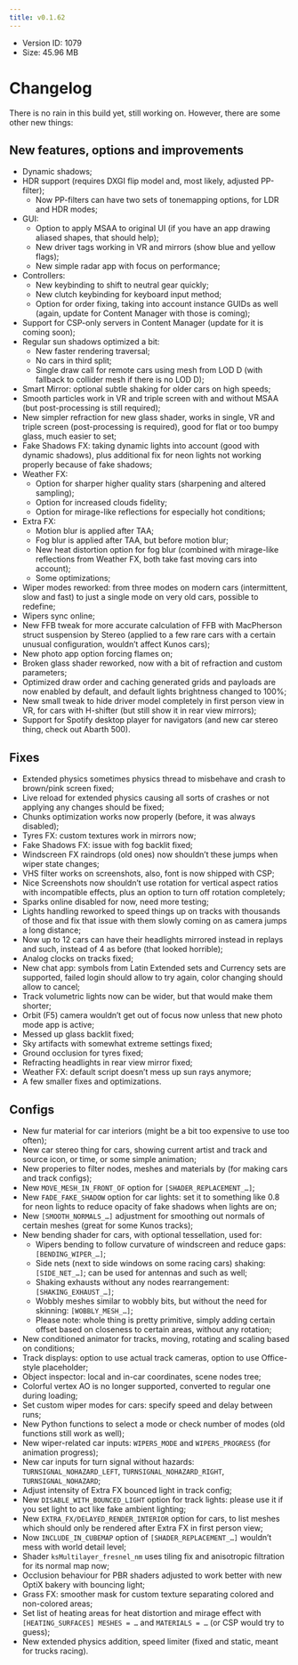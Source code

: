 ```yaml
---
title: v0.1.62
---
```


*   Version ID: 1079
*   Size: 45.96 MB

# Changelog

There is no rain in this build yet, still working on. However, there are some other new things:

## New features, options and improvements

*   Dynamic shadows;
*   HDR support (requires DXGI flip model and, most likely, adjusted PP-filter);
    *   Now PP-filters can have two sets of tonemapping options, for LDR and HDR modes;
*   GUI:
    *   Option to apply MSAA to original UI (if you have an app drawing aliased shapes, that should help);
    *   New driver tags working in VR and mirrors (show blue and yellow flags);
    *   New simple radar app with focus on performance;
*   Controllers:
    *   New keybinding to shift to neutral gear quickly;
    *   New clutch keybinding for keyboard input method;
    *   Option for order fixing, taking into account instance GUIDs as well (again, update for Content Manager with those is coming);
*   Support for CSP-only servers in Content Manager (update for it is coming soon);
*   Regular sun shadows optimized a bit:
    *   New faster rendering traversal;
    *   No cars in third split;
    *   Single draw call for remote cars using mesh from LOD D (with fallback to collider mesh if there is no LOD D);
*   Smart Mirror: optional subtle shaking for older cars on high speeds;
*   Smooth particles work in VR and triple screen with and without MSAA (but post-processing is still required);
*   New simpler refraction for new glass shader, works in single, VR and triple screen (post-processing is required), good for flat or too bumpy glass, much easier to set;
*   Fake Shadows FX: taking dynamic lights into account (good with dynamic shadows), plus additional fix for neon lights not working properly because of fake shadows;
*   Weather FX:
    *   Option for sharper higher quality stars (sharpening and altered sampling);
    *   Option for increased clouds fidelity;
    *   Option for mirage-like reflections for especially hot conditions;
*   Extra FX:
    *   Motion blur is applied after TAA;
    *   Fog blur is applied after TAA, but before motion blur;
    *   New heat distortion option for fog blur (combined with mirage-like reflections from Weather FX, both take fast moving cars into account);
    *   Some optimizations;
*   Wiper modes reworked: from three modes on modern cars (intermittent, slow and fast) to just a single mode on very old cars, possible to redefine;
*   Wipers sync online;
*   New FFB tweak for more accurate calculation of FFB with MacPherson struct suspension by Stereo (applied to a few rare cars with a certain unusual configuration, wouldn’t affect Kunos cars);
*   New photo app option forcing flames on;
*   Broken glass shader reworked, now with a bit of refraction and custom parameters;
*   Optimized draw order and caching generated grids and payloads are now enabled by default, and default lights brightness changed to 100%;
*   New small tweak to hide driver model completely in first person view in VR, for cars with H-shifter (but still show it in rear view mirrors);
*   Support for Spotify desktop player for navigators (and new car stereo thing, check out Abarth 500).

## Fixes

*   Extended physics sometimes physics thread to misbehave and crash to brown/pink screen fixed;
*   Live reload for extended physics causing all sorts of crashes or not applying any changes should be fixed;
*   Chunks optimization works now properly (before, it was always disabled);
*   Tyres FX: custom textures work in mirrors now;
*   Fake Shadows FX: issue with fog backlit fixed;
*   Windscreen FX raindrops (old ones) now shouldn’t these jumps when wiper state changes;
*   VHS filter works on screenshots, also, font is now shipped with CSP;
*   Nice Screenshots now shouldn’t use rotation for vertical aspect ratios with incompatible effects, plus an option to turn off rotation completely;
*   Sparks online disabled for now, need more testing;
*   Lights handling reworked to speed things up on tracks with thousands of those and fix that issue with them slowly coming on as camera jumps a long distance;
*   Now up to 12 cars can have their headlights mirrored instead in replays and such, instead of 4 as before (that looked horrible);
*   Analog clocks on tracks fixed;
*   New chat app: symbols from Latin Extended sets and Currency sets are supported, failed login should allow to try again, color changing should allow to cancel;
*   Track volumetric lights now can be wider, but that would make them shorter;
*   Orbit (F5) camera wouldn’t get out of focus now unless that new photo mode app is active;
*   Messed up glass backlit fixed;
*   Sky artifacts with somewhat extreme settings fixed;
*   Ground occlusion for tyres fixed;
*   Refracting headlights in rear view mirror fixed;
*   Weather FX: default script doesn’t mess up sun rays anymore;
*   A few smaller fixes and optimizations.

## Configs

*   New fur material for car interiors (might be a bit too expensive to use too often);
*   New car stereo thing for cars, showing current artist and track and source icon, or time, or some simple animation;
*   New properies to filter nodes, meshes and materials by (for making cars and track configs);
*   New `MOVE_MESH_IN_FRONT_OF` option for `[SHADER_REPLACEMENT_…]`;
*   New `FADE_FAKE_SHADOW` option for car lights: set it to something like 0.8 for neon lights to reduce opacity of fake shadows when lights are on;
*   New `[SMOOTH_NORMALS_…]` adjustment for smoothing out normals of certain meshes (great for some Kunos tracks);
*   New bending shader for cars, with optional tessellation, used for:
    *   Wipers bending to follow curvature of windscreen and reduce gaps: `[BENDING_WIPER_…]`;
    *   Side nets (next to side windows on some racing cars) shaking: `[SIDE_NET_…]`; can be used for antennas and such as well;
    *   Shaking exhausts without any nodes rearrangement: `[SHAKING_EXHAUST_…]`;
    *   Wobbly meshes similar to wobbly bits, but without the need for skinning: `[WOBBLY_MESH_…]`;
    *   Please note: whole thing is pretty primitive, simply adding certain offset based on closeness to certain areas, without any rotation;
*   New conditioned animator for tracks, moving, rotating and scaling based on conditions;
*   Track displays: option to use actual track cameras, option to use Office-style placeholder;
*   Object inspector: local and in-car coordinates, scene nodes tree;
*   Colorful vertex AO is no longer supported, converted to regular one during loading;
*   Set custom wiper modes for cars: specify speed and delay between runs;
*   New Python functions to select a mode or check number of modes (old functions still work as well);
*   New wiper-related car inputs: `WIPERS_MODE` and `WIPERS_PROGRESS` (for animation progress);
*   New car inputs for turn signal without hazards: `TURNSIGNAL_NOHAZARD_LEFT`, `TURNSIGNAL_NOHAZARD_RIGHT`, `TURNSIGNAL_NOHAZARD`;
*   Adjust intensity of Extra FX bounced light in track config;
*   New `DISABLE_WITH_BOUNCED_LIGHT` option for track lights: please use it if you set light to act like fake ambient lighting;
*   New `EXTRA_FX/DELAYED_RENDER_INTERIOR` option for cars, to list meshes which should only be rendered after Extra FX in first person view;
*   Now `INCLUDE_IN_CUBEMAP` option of `[SHADER_REPLACEMENT_…]` wouldn’t mess with world detail level;
*   Shader `ksMultilayer_fresnel_nm` uses tiling fix and anisotropic filtration for its normal map now;
*   Occlusion behaviour for PBR shaders adjusted to work better with new OptiX bakery with bouncing light;
*   Grass FX: smoother mask for custom texture separating colored and non-colored areas;
*   Set list of heating areas for heat distortion and mirage effect with `[HEATING_SURFACES] MESHES = …` and `MATERIALS = …` (or CSP would try to guess);
*   New extended physics addition, speed limiter (fixed and static, meant for trucks racing).
